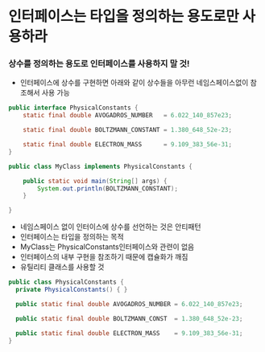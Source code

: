 # 인터페이스는 타입을 정의하는 용도로만 사용하라
### 상수를 정의하는 용도로 인터페이스를 사용하지 말 것!

- 인터페이스에 상수를 구현하면 아래와 같이 상수들을 아무런 네임스페이스없이 참조해서 사용 가능
```java
public interface PhysicalConstants {
    static final double AVOGADROS_NUMBER   = 6.022_140_857e23;

    static final double BOLTZMANN_CONSTANT = 1.380_648_52e-23;

    static final double ELECTRON_MASS      = 9.109_383_56e-31;
}
```

```java
public class MyClass implements PhysicalConstants {

    public static void main(String[] args) {
        System.out.println(BOLTZMANN_CONSTANT);
    }

}
```

- 네임스페이스 없이 인터이스에 상수를 선언하는 것은 안티패턴
- 인터페이스는 타입을 정의하는 목적
- MyClass는 PhysicalConstants인터페이스와 관련이 없음
- 인터페이스의 내부 구현을 참조하기 때문에 캡슐화가 깨짐
- 유틸리티 클래스를 사용할 것

```java
public class PhysicalConstants {
  private PhysicalConstants() { } 

  public static final double AVOGADROS_NUMBER = 6.022_140_857e23;

  public static final double BOLTZMANN_CONST  = 1.380_648_52e-23;

  public static final double ELECTRON_MASS    = 9.109_383_56e-31;
}
```